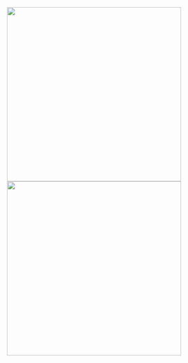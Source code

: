 <div style="
      width: 400px;
      display: block;
      margin-left: auto;
      margin-right: auto;
    ">
      <img width="400" align="center" src="https://github-stats.tonimatas.dev/api?username=NTXSAMU&show_icons=true&include_all_commits=true&hide_border=true&number_format=long&show=reviews,prs_merged,prs_merged_percentage&theme=ambient_gradient&cache_seconds=3600" />
      <img width="400" align="center" src="https://github-stats.tonimatas.dev/api/top-langs?username=NTXSAMU&hide_border=true&langs_count=8&theme=ambient_gradient&cache_seconds=300" />
<br>    
</div>
